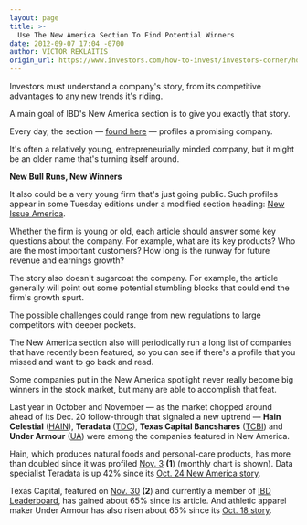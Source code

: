 ```yaml
---
layout: page
title: >-
  Use The New America Section To Find Potential Winners
date: 2012-09-07 17:04 -0700
author: VICTOR REKLAITIS
origin_url: https://www.investors.com/how-to-invest/investors-corner/how-to-use-ibd-new-america-section
---
```





Investors must understand a company's story, from its competitive advantages to any new trends it's riding.


A main goal of IBD's New America section is to give you exactly that story.


Every day, the section — [found here](https://www.investors.com/search/searchresults.aspx?source=filterSearch&Ntt=The+New+America&Nr=OR%28Column%3aThe+New+America%2cEducation%2fHelp+Type%3aThe+New+America%29) — profiles a promising company.


It's often a relatively young, entrepreneurially minded company, but it might be an older name that's turning itself around.


**New Bull Runs, New Winners**


It also could be a very young firm that's just going public. Such profiles appear in some Tuesday editions under a modified section heading: [New Issue America](https://www.investors.com/search/searchresults.aspx?Ntt=New+Issue+America).


Whether the firm is young or old, each article should answer some key questions about the company. For example, what are its key products? Who are the most important customers? How long is the runway for future revenue and earnings growth?


The story also doesn't sugarcoat the company. For example, the article generally will point out some potential stumbling blocks that could end the firm's growth spurt.


The possible challenges could range from new regulations to large competitors with deeper pockets.


The New America section also will periodically run a long list of companies that have recently been featured, so you can see if there's a profile that you missed and want to go back and read.


Some companies put in the New America spotlight never really become big winners in the stock market, but many are able to accomplish that feat.


Last year in October and November — as the market chopped around ahead of its Dec. 20 follow-through that signaled a new uptrend — **Hain Celestial** ([HAIN](https://research.investors.com/quote.aspx?symbol=HAIN)), **Teradata** ([TDC](https://research.investors.com/quote.aspx?symbol=TDC)), **Texas Capital Bancshares** ([TCBI](https://research.investors.com/quote.aspx?symbol=TCBI)) and **Under Armour** ([UA](https://research.investors.com/quote.aspx?symbol=UA)) were among the companies featured in New America.


Hain, which produces natural foods and personal-care products, has more than doubled since it was profiled [Nov. 3](http://news.investors.com/business-the-new-america/110211-590240-two-acquisitions-widen-hain-celestials-footprint.htm) **(1**) (monthly chart is shown). Data specialist Teradata is up 42% since its [Oct. 24 New America story](http://news.investors.com/business-the-new-america/102111-588919-teradata-helps-corporations-save-vast-amounts-of-data.htm).


Texas Capital, featured on [Nov. 30](http://news.investors.com/business-the-new-america/112911-593084-texas-capital-adds-jobs-despite-downturn.htm) **(2**) and currently a member of [IBD Leaderboard](http://leaderboard.investors.com/products/default.aspx?id=trial&sec=startsection&src=ablbkd6), has gained about 65% since its article. And athletic apparel maker Under Armour has also risen about 65% since its [Oct. 18 story](http://news.investors.com/business-the-new-america/101811-588444-under-armour-goes-high-tech-with-sportswear.htm).




